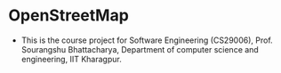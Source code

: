 # OpenStreetMap

-   This is the course project for Software Engineering (CS29006), Prof. Sourangshu Bhattacharya, Department of computer science and engineering, IIT Kharagpur.
